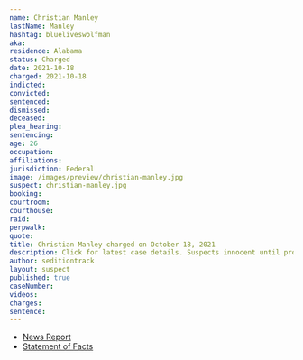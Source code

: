 ```yaml
---
name: Christian Manley
lastName: Manley
hashtag: blueliveswolfman
aka:
residence: Alabama
status: Charged
date: 2021-10-18
charged: 2021-10-18
indicted:
convicted:
sentenced:
dismissed:
deceased:
plea_hearing:
sentencing:
age: 26
occupation:
affiliations:
jurisdiction: Federal
image: /images/preview/christian-manley.jpg
suspect: christian-manley.jpg
booking:
courtroom:
courthouse:
raid:
perpwalk:
quote:
title: Christian Manley charged on October 18, 2021
description: Click for latest case details. Suspects innocent until proven guilty.
author: seditiontrack
layout: suspect
published: true
caseNumber:
videos:
charges:
sentence:
---
```

- [News Report](https://www.al.com/news/2021/10/alabama-man-seen-wearing-bulletproof-vest-pepper-spraying-officers-on-jan-6-arrested-in-alaska.html)
- [Statement of Facts](https://storage.courtlistener.com/recap/gov.uscourts.akd.67758/gov.uscourts.akd.67758.1.1.pdf)
